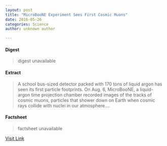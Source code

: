 ```yaml
---
layout: post
title: "MicroBooNE Experiment Sees First Cosmic Muons"
date: 2016-05-26
categories: Science
author: unknown author

---
```



#### Digest
>digest unavailable

#### Extract
>A school bus-sized detector packed with 170 tons of liquid argon has seen its first particle footprints. On Aug. 6, MicroBooNE, a liquid-argon time projection chamber recorded images of the tracks of cosmic muons, particles that shower down on Earth when cosmic rays collide with nuclei in our atmosphere....

#### Factsheet
>factsheet unavailable

[Visit Link](http://www.sciencedaily.com/releases/2015/08/150812170047.htm)


